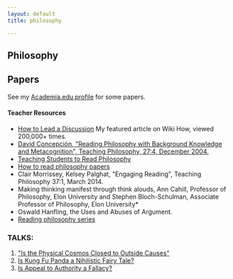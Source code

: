 ```yaml
---
layout: default
title: philosophy

--- 
```


## Philosophy ##




## Papers  ##

See my [Academia.edu profile](https://uky.academia.edu/KeithBuhler) for some papers. 


#### **Teacher Resources**
* [How to Lead a Discussion](http://www.wikihow.com/Lead-a-Discussion) My featured article on Wiki How, viewed 200,000+ times.
* [David Concepción, "Reading Philosophy with Background Knowledge and Metacognition", Teaching Philosophy, 27:4, December 2004.](http://writing.dawsoncollege.qc.ca/wp-content/uploads/2011/09/Reading-Philosophy-Concepcion-2004.pdf)
* [Teaching Students to Read Philosophy](http://www.pdcnet.org/collection/show?id=teachphil_2004_0027_0004_0351_0368&file_type=pdf)
* [How to read philosophy papers](https://sites.google.com/a/wellesley.edu/pinkguidetophilosophy/how-to-read)
* Clair Morrissey, Kelsey Palghat, "Engaging Reading", Teaching Philosophy 37:1, March 2014.
* Making thinking manifest through think alouds, Ann Cahill, Professor of Philosophy, Elon University and Stephen Bloch-Schulman, Associate Professor of Philosophy, Elon University*
* Oswald Hanfling, the Uses and Abuses of Argument. 
* [Reading philosophy series](http://www.wiley.com/WileyCDA/Section/id-404050.html)
 
 

### TALKS:
1. ["Is the Physical Cosmos Closed to Outside Causes"](https://www.youtube.com/watch?v=iocy6CAQ2_k)
2. [Is Kung Fu Panda a Nihilistic Fairy Tale?](https://www.youtube.com/watch?v=5BFtrYs5V64)
3. [Is Appeal to Authority a Fallacy?](https://www.youtube.com/watch?v=-AWvFMnKJlE)